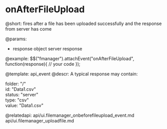 onAfterFileUpload
=============

@short:
	fires after a file has been uploaded successfully and the response from server has come

@params:
- response 		object 			server response 

@example:
$$("fmanager").attachEvent("onAfterFileUpload", function(response){
    // your code
});


@template:	api_event
@descr:
A typical response may contain:

folder: "/" <br>
id: "Data1.csv" <br>
status: "server" <br>
type: "csv" <br>
value: "Data1.csv" <br>


@relatedapi:
api/ui.filemanager_onbeforefileupload_event.md
api/ui.filemanager_uploadfile.md

